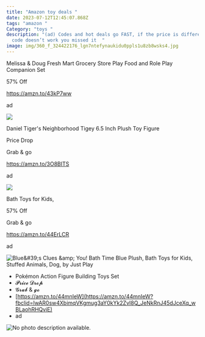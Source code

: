 ```yaml
---
title: "Amazon toy deals "
date: 2023-07-12T12:45:07.868Z
tags: "amazon "
Category: "toys "
description: "(ad) Codes and hot deals go FAST, if the price is different or
  code doesn’t work you missed it  "
image: img/360_f_324422176_lgn7ntefynaukidu0ppls1u8zb8wsks4.jpg
---
```

<!--StartFragment-->

Melissa & Doug Fresh Mart Grocery Store Play Food and Role Play Companion Set 

57% Off

 https://amzn.to/43kP7ww

 ad

<!--StartFragment-->

![](https://m.media-amazon.com/images/I/71mmREL8m1L._AC_SL1500_.jpg)

<!--EndFragment-->

Daniel Tiger's Neighborhood Tigey 6.5 Inch Plush Toy Figure

Price Drop

Grab & go

https://amzn.to/3O8BITS

ad

<!--EndFragment-->

![](https://m.media-amazon.com/images/I/81xMJ4kA-IL._AC_SL1500_.jpg)

<!--EndFragment-->

Bath Toys for Kids,

57% Off

Grab & go

https://amzn.to/44ErLCR

ad

<!--EndFragment-->

![Blue\&#39;s Clues \&amp; You! Bath Time Blue Plush, Bath Toys for Kids, Stuffed Animals, Dog, by Just Play](https://m.media-amazon.com/images/I/81d38ijOgDL.__AC_SX300_SY300_QL70_FMwebp_.jpg)

<!--EndFragment-->

* Pokémon Action Figure Building Toys Set
* 𝓟𝓻𝓲𝓬𝓮 𝓓𝓻𝓸𝓹
* 𝓖𝓻𝓪𝓫 & 𝓰𝓸
* [https://amzn.to/44mnIeW](https://amzn.to/44mnIeW?fbclid=IwAR0sw4XbimqVKgmug3aY0kYk2ZvI8Q_JeNkRnJ45dJceXq_wBLaohRHQviE)
* ad

<!--EndFragment-->

![No photo description available.](https://scontent.fccu31-1.fna.fbcdn.net/v/t39.30808-6/360090227_721064663364360_2392220318619062662_n.jpg?stp=dst-jpg_p526x296&_nc_cat=111&ccb=1-7&_nc_sid=5cd70e&_nc_ohc=eI7dzU4Zn-wAX9Lu4ba&_nc_ht=scontent.fccu31-1.fna&oh=00_AfC4IKfP7UVcuImyUPThjGcLTTRmX2R7lxlz9Yj93HwSKg&oe=64B35A99)

<!--EndFragment-->